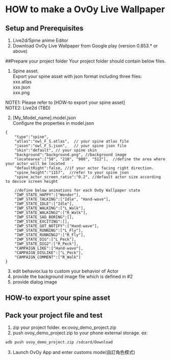 # HOW to make a OvOy Live Wallpaper

## Setup and Prerequisites
1. Live2d/Spine anime Editor   
2. Download OvOy Live Wallpaper from Google play (version 0.853.* or above)  

##Prepare your project folder
Your project folder should contain below files.

1. Spine asset.  
Export your spine asset with json format including three files:  
xxx.atlas  
xxx.json   
xxx.png    

NOTE1: Please refer to [HOW-to export your spine asset]  
NOTE2: Live2d (TBD)  
 

2. [My_Model_name].model.json  
Configure the properties in model.json  
```
{
	"type":"spine",
    "atlas":"owl_F_S.atlas",  // your spine atlas file
    "jason":"owl_F_S.json",   // your spine json file
    "skin":"default", // your spine skin
    "background":"background.png", //background image
    "locatearea":["50", "210", "900", "512"],  //define the area where your actor will be located
    "defaultRight":false, //if your actor facing right direction.
    "spine_height":"1157",  //refer to your spine json
    "spine_actor_screen_ratio":"0.2", //default actor size according to device screen height

    //define below animations for each OvOy Wallpaper state
    "IWP_STATE_HAPPY":["Wonder"],
    "IWP_STATE_TALKING":["Idle", "Hand-wave"],
    "IWP_STATE_IDLE":["Idle"],
    "IWP_STATE_WALKING":["L_Walk"],
    "IWP_STATE_WALKING2":["R_Walk"],
    "IWP_STATE_SAD_BORING":[],
    "IWP_STATE_EXCITING":[],
    "IWP_STATE_GOT_NOTIFY":["Hand-wave"],
    "IWP_STATE_RUNNING":["L_Fly"],
    "IWP_STATE_RUNNING2":["R_Fly"],
    "IWP_STATE_DIG":["L_Peck"],
    "IWP_STATE_DIG2":["R_Peck"],
    "CAMPAIGN_LIKE":["Hand-wave"],
    "CAMPAIGN_DISLIKE":["L_Peck"],
    "CAMPAIGN_COMMENT":["R_Walk"]
}

```

3. edit behavior.lua to custom your behavior of Actor
4. provide the background image file which is defined in #2
5. provide dialog image


## HOW-to export your spine asset

## Pack your project file and test
1. zip your project folder. ex:ovoy_demo_project.zip
2. push ovoy_demo_project.zip to your phone external storage.
ex:
```
adb push ovoy_demo_project.zip /sdcard/Download
```
3. Launch OvOy App and enter customs mode(自訂角色模式)


